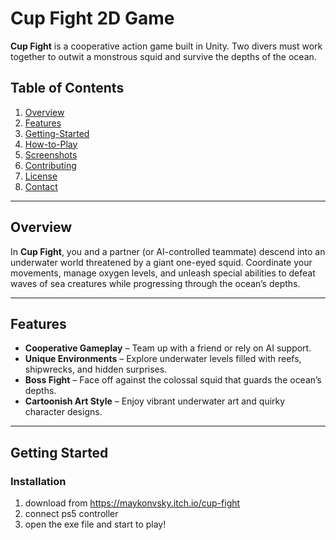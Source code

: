 # Cup Fight 2D Game
 **Cup Fight** is a cooperative action game built in Unity. Two divers must work together to outwit a monstrous squid and survive the depths of the ocean.

## Table of Contents
1. [Overview](#overview)
2. [Features](#features)
3. [Getting-Started](#getting-started)
4. [How-to-Play](#how-to-play)
5. [Screenshots](#screenshots)
6. [Contributing](#contributing)
7. [License](#license)
8. [Contact](#contact)

---

## Overview
In **Cup Fight**, you and a partner (or AI-controlled teammate) descend into an underwater world threatened by a giant one-eyed squid. Coordinate your movements, manage oxygen levels, and unleash special abilities to defeat waves of sea creatures while progressing through the ocean’s depths.

---

## Features
- **Cooperative Gameplay** – Team up with a friend or rely on AI support.  
- **Unique Environments** – Explore underwater levels filled with reefs, shipwrecks, and hidden surprises.  
- **Boss Fight** – Face off against the colossal squid that guards the ocean’s depths.  
- **Cartoonish Art Style** – Enjoy vibrant underwater art and quirky character designs.

---

## Getting Started

### Installation
1. download from https://maykonvsky.itch.io/cup-fight
2. connect ps5 controller
3. open the exe file and start to play!
